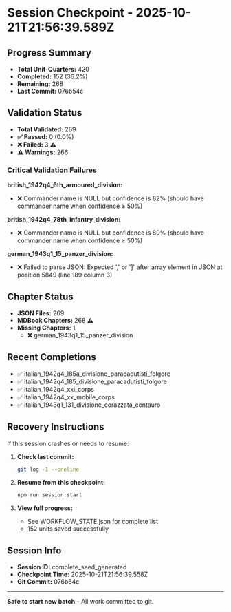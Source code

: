 # Session Checkpoint - 2025-10-21T21:56:39.589Z

## Progress Summary

- **Total Unit-Quarters:** 420
- **Completed:** 152 (36.2%)
- **Remaining:** 268
- **Last Commit:** 076b54c

## Validation Status

- **Total Validated:** 269
- **✅ Passed:** 0 (0.0%)
- **❌ Failed:** 3 ⚠️
- **⚠️ Warnings:** 266

### Critical Validation Failures

**british_1942q4_6th_armoured_division:**
  - ❌ Commander name is NULL but confidence is 82% (should have commander name when confidence ≥ 50%)

**british_1942q4_78th_infantry_division:**
  - ❌ Commander name is NULL but confidence is 80% (should have commander name when confidence ≥ 50%)

**german_1943q1_15_panzer_division:**
  - ❌ Failed to parse JSON: Expected ',' or ']' after array element in JSON at position 5849 (line 189 column 3)

## Chapter Status

- **JSON Files:** 269
- **MDBook Chapters:** 268 ⚠️
- **Missing Chapters:** 1
  - ❌ german_1943q1_15_panzer_division

## Recent Completions

- ✅ italian_1942q4_185a_divisione_paracadutisti_folgore
- ✅ italian_1942q4_185_divisione_paracadutisti_folgore
- ✅ italian_1942q4_xxi_corps
- ✅ italian_1942q4_xx_mobile_corps
- ✅ italian_1943q1_131_divisione_corazzata_centauro

## Recovery Instructions

If this session crashes or needs to resume:

1. **Check last commit:**
   ```bash
   git log -1 --oneline
   ```

2. **Resume from this checkpoint:**
   ```bash
   npm run session:start
   ```

3. **View full progress:**
   - See WORKFLOW_STATE.json for complete list
   - 152 units saved successfully

## Session Info

- **Session ID:** complete_seed_generated
- **Checkpoint Time:** 2025-10-21T21:56:39.558Z
- **Git Commit:** 076b54c

---

**Safe to start new batch** - All work committed to git.
